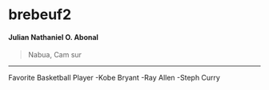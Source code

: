 # brebeuf2
#### Julian Nathaniel O. Abonal
>Nabua, Cam sur
---
Favorite Basketball Player
-Kobe Bryant
-Ray Allen
-Steph Curry
